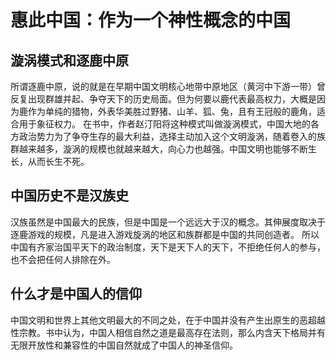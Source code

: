 # 惠此中国：作为一个神性概念的中国

## 漩涡模式和逐鹿中原

所谓逐鹿中原，说的就是在早期中国文明核心地带中原地区（黄河中下游一带）曾反复出现群雄并起、争夺天下的历史局面。但为何要以鹿代表最高权力，大概是因为鹿作为单纯的猎物，外表华美胜过野猪、山羊、狐、兔，且有王冠般的鹿角，适合用于象征权力。
在书中，作者赵汀阳将这种模式叫做漩涡模式，中国大地的各方政治势力为了争夺生存的最大利益，选择主动加入这个文明漩涡，随着卷入的族群越来越多，漩涡的规模也就越来越大，向心力也越强。中国文明也能够不断生长，从而长生不死。

## 中国历史不是汉族史

汉族虽然是中国最大的民族，但是中国是一个远远大于汉的概念。其伸展度取决于逐鹿游戏的规模，凡是进入游戏旋涡的地区和族群都是中国的共同创造者。
所以中国有齐家治国平天下的政治制度，天下是天下人的天下，不拒绝任何人的参与，也不会把任何人排除在外。

## 什么才是中国人的信仰

中国文明和世界上其他文明最大的不同之处，在于中国并没有产生出原生的恶超越性宗教。书中认为，中国人相信自然之道是最高存在法则，那么内含天下格局并有无限开放性和兼容性的中国自然就成了中国人的神圣信仰。